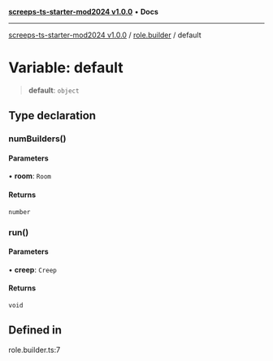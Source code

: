 [**screeps-ts-starter-mod2024 v1.0.0**](../../README.md) • **Docs**

***

[screeps-ts-starter-mod2024 v1.0.0](../../modules.md) / [role.builder](../README.md) / default

# Variable: default

> **default**: `object`

## Type declaration

### numBuilders()

#### Parameters

• **room**: `Room`

#### Returns

`number`

### run()

#### Parameters

• **creep**: `Creep`

#### Returns

`void`

## Defined in

role.builder.ts:7
